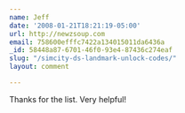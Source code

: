 ```yaml
---
name: Jeff
date: '2008-01-21T18:21:19-05:00'
url: http://newzsoup.com
email: 758600efffc7422a134015011da6436a
_id: 58448a87-6701-46f0-93e4-87436c274eaf
slug: "/simcity-ds-landmark-unlock-codes/"
layout: comment

---
```


Thanks for the list. Very helpful!
